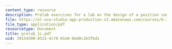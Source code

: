 ```yaml
---
content_type: resource
description: Prelab exercises for a lab on the design of a position control loop.
file: https://ol-ocw-studio-app-production.s3.amazonaws.com/courses/6-302-feedback-systems-spring-2007/3915430085314c7601e80eb0c163fbd1_prelab_1c.pdf
file_type: application/pdf
resourcetype: Document
title: prelab_1c.pdf
uid: 39154300-8531-4c76-01e8-0eb0c163fbd1
---
```

